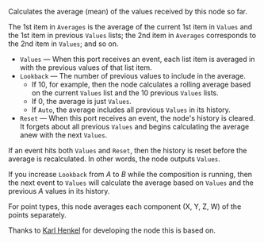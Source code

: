 Calculates the average (mean) of the values received by this node so far.

The 1st item in `Averages` is the average of the current 1st item in `Values` and the 1st item in previous `Values` lists; the 2nd item in `Averages` corresponds to the 2nd item in `Values`; and so on.

   - `Values` — When this port receives an event, each list item is averaged in with the previous values of that list item.
   - `Lookback` — The number of previous values to include in the average.
      - If 10, for example, then the node calculates a rolling average based on the current `Values` list and the 10 previous `Values` lists.
      - If 0, the average is just `Values`.
      - If `Auto`, the average includes all previous `Values` in its history.
   - `Reset` — When this port receives an event, the node's history is cleared. It forgets about all previous `Values` and begins calculating the average anew with the next `Values`.

If an event hits both `Values` and `Reset`, then the history is reset before the average is recalculated. In other words, the node outputs `Values`.

If you increase `Lookback` from *A* to *B* while the composition is running, then the next event to `Values` will calculate the average based on `Values` and the previous *A* values in its history.

For point types, this node averages each component (X, Y, Z, W) of the points separately.

Thanks to [Karl Henkel](https://community.vuo.org/u/khenkel) for developing the node this is based on.
